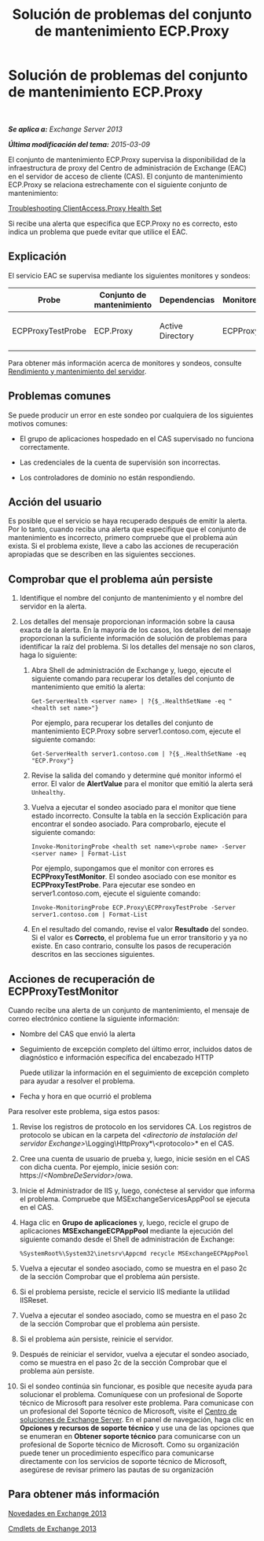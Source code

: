 ﻿---
title: Solución de problemas del conjunto de mantenimiento ECP.Proxy
TOCTitle: Solución de problemas del conjunto de mantenimiento ECP.Proxy
ms:assetid: f2289f81-56cb-40b5-9108-8782976cccc8
ms:mtpsurl: https://technet.microsoft.com/es-es/library/ms.exch.scom.ecp.proxy(v=EXCHG.150)
ms:contentKeyID: 53181927
ms.date: 10/08/2015
mtps_version: v=EXCHG.150
ms.translationtype: HT
---

# Solución de problemas del conjunto de mantenimiento ECP.Proxy

 

_**Se aplica a:**  Exchange Server 2013_

_**Última modificación del tema:**  2015-03-09_

El conjunto de mantenimiento ECP.Proxy supervisa la disponibilidad de la infraestructura de proxy del Centro de administración de Exchange (EAC) en el servidor de acceso de cliente (CAS). El conjunto de mantenimiento ECP.Proxy se relaciona estrechamente con el siguiente conjunto de mantenimiento:

[Troubleshooting ClientAccess.Proxy Health Set](troubleshooting-clientaccess-proxy-health-set.md)

Si recibe una alerta que especifica que ECP.Proxy no es correcto, esto indica un problema que puede evitar que utilice el EAC.

## Explicación

El servicio EAC se supervisa mediante los siguientes monitores y sondeos:


<table>
<colgroup>
<col style="width: 25%" />
<col style="width: 25%" />
<col style="width: 25%" />
<col style="width: 25%" />
</colgroup>
<thead>
<tr class="header">
<th>Probe</th>
<th>Conjunto de mantenimiento</th>
<th>Dependencias</th>
<th>Monitores asociados</th>
</tr>
</thead>
<tbody>
<tr class="odd">
<td><p>ECPProxyTestProbe</p></td>
<td><p>ECP.Proxy</p></td>
<td><p>Active Directory</p></td>
<td><p>ECPProxyTestMonitor</p></td>
</tr>
</tbody>
</table>


Para obtener más información acerca de monitores y sondeos, consulte [Rendimiento y mantenimiento del servidor](https://technet.microsoft.com/es-es/library/jj150551\(v=exchg.150\)).

## Problemas comunes

Se puede producir un error en este sondeo por cualquiera de los siguientes motivos comunes:

  - El grupo de aplicaciones hospedado en el CAS supervisado no funciona correctamente.

  - Las credenciales de la cuenta de supervisión son incorrectas.

  - Los controladores de dominio no están respondiendo.

## Acción del usuario

Es posible que el servicio se haya recuperado después de emitir la alerta. Por lo tanto, cuando reciba una alerta que especifique que el conjunto de mantenimiento es incorrecto, primero compruebe que el problema aún exista. Si el problema existe, lleve a cabo las acciones de recuperación apropiadas que se describen en las siguientes secciones.

## Comprobar que el problema aún persiste

1.  Identifique el nombre del conjunto de mantenimiento y el nombre del servidor en la alerta.

2.  Los detalles del mensaje proporcionan información sobre la causa exacta de la alerta. En la mayoría de los casos, los detalles del mensaje proporcionan la suficiente información de solución de problemas para identificar la raíz del problema. Si los detalles del mensaje no son claros, haga lo siguiente:
    
    1.  Abra Shell de administración de Exchange y, luego, ejecute el siguiente comando para recuperar los detalles del conjunto de mantenimiento que emitió la alerta:
        
            Get-ServerHealth <server name> | ?{$_.HealthSetName -eq "<health set name>"}
        
        Por ejemplo, para recuperar los detalles del conjunto de mantenimiento ECP.Proxy sobre server1.contoso.com, ejecute el siguiente comando:
        
            Get-ServerHealth server1.contoso.com | ?{$_.HealthSetName -eq "ECP.Proxy"}
    
    2.  Revise la salida del comando y determine qué monitor informó el error. El valor de **AlertValue** para el monitor que emitió la alerta será `Unhealthy`.
    
    3.  Vuelva a ejecutar el sondeo asociado para el monitor que tiene estado incorrecto. Consulte la tabla en la sección Explicación para encontrar el sondeo asociado. Para comprobarlo, ejecute el siguiente comando:
        
            Invoke-MonitoringProbe <health set name>\<probe name> -Server <server name> | Format-List
        
        Por ejemplo, supongamos que el monitor con errores es **ECPProxyTestMonitor**. El sondeo asociado con ese monitor es **ECPProxyTestProbe**. Para ejecutar ese sondeo en server1.contoso.com, ejecute el siguiente comando:
        
            Invoke-MonitoringProbe ECP.Proxy\ECPProxyTestProbe -Server server1.contoso.com | Format-List
    
    4.  En el resultado del comando, revise el valor **Resultado** del sondeo. Si el valor es **Correcto**, el problema fue un error transitorio y ya no existe. En caso contrario, consulte los pasos de recuperación descritos en las secciones siguientes.

## Acciones de recuperación de ECPProxyTestMonitor

Cuando recibe una alerta de un conjunto de mantenimiento, el mensaje de correo electrónico contiene la siguiente información:

  - Nombre del CAS que envió la alerta

  - Seguimiento de excepción completo del último error, incluidos datos de diagnóstico e información específica del encabezado HTTP
    
    Puede utilizar la información en el seguimiento de excepción completo para ayudar a resolver el problema.

  - Fecha y hora en que ocurrió el problema

Para resolver este problema, siga estos pasos:

1.  Revise los registros de protocolo en los servidores CA. Los registros de protocolo se ubican en la carpeta del *\<directorio de instalación del servidor Exchange\>*\\Logging\\HttpProxy*\\\<protocolo\>* en el CAS.

2.  Cree una cuenta de usuario de prueba y, luego, inicie sesión en el CAS con dicha cuenta. Por ejemplo, inicie sesión con: https://*\<NombreDeServidor\>*/owa.

3.  Inicie el Administrador de IIS y, luego, conéctese al servidor que informa el problema. Compruebe que MSExchangeServicesAppPool se ejecuta en el CAS.

4.  Haga clic en **Grupo de aplicaciones** y, luego, recicle el grupo de aplicaciones **MSExchangeECPAppPool** mediante la ejecución del siguiente comando desde el Shell de administración de Exchange:
    
        %SystemRoot%\System32\inetsrv\Appcmd recycle MSExchangeECPAppPool

5.  Vuelva a ejecutar el sondeo asociado, como se muestra en el paso 2c de la sección Comprobar que el problema aún persiste.

6.  Si el problema persiste, recicle el servicio IIS mediante la utilidad IISReset.

7.  Vuelva a ejecutar el sondeo asociado, como se muestra en el paso 2c de la sección Comprobar que el problema aún persiste.

8.  Si el problema aún persiste, reinicie el servidor.

9.  Después de reiniciar el servidor, vuelva a ejecutar el sondeo asociado, como se muestra en el paso 2c de la sección Comprobar que el problema aún persiste.

10. Si el sondeo continúa sin funcionar, es posible que necesite ayuda para solucionar el problema. Comuníquese con un profesional de Soporte técnico de Microsoft para resolver este problema. Para comunicase con un profesional del Soporte técnico de Microsoft, visite el [Centro de soluciones de Exchange Server](http://go.microsoft.com/fwlink/p/?linkid=180809). En el panel de navegación, haga clic en **Opciones y recursos de soporte técnico** y use una de las opciones que se enumeran en **Obtener soporte técnico** para comunicarse con un profesional de Soporte técnico de Microsoft. Como su organización puede tener un procedimiento específico para comunicarse directamente con los servicios de soporte técnico de Microsoft, asegúrese de revisar primero las pautas de su organización

## Para obtener más información

[Novedades en Exchange 2013](https://technet.microsoft.com/es-es/library/jj150540\(v=exchg.150\))

[Cmdlets de Exchange 2013](https://technet.microsoft.com/es-es/library/bb124413\(v=exchg.150\))

